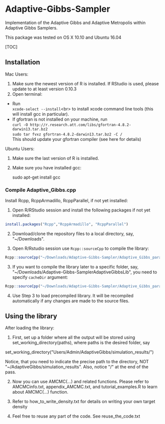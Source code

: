 # Adaptive-Gibbs-Sampler
Implementation of the Adaptive Gibbs and Adaptive Metropolis within Adaptive Gibbs Samplers.

This package was tested on OS X 10.10 and Ubuntu 16.04

[TOC]

## Installation
Mac Users:
1. Make sure the newest version of R is installed. If RStudio is used, please update to at least version 0.10.3
2. Open terminal:
  * Run<br/>
  `xcode-select --install`<br\>
  to install xcode command line tools (this will install gcc in particular).
  *  If gfortran is not installed on your machine, run <br/>
		`curl -O http://r.research.att.com/libs/gfortran-4.8.2-darwin13.tar.bz2`<br/>
		`sudo tar fvxz gfortran-4.8.2-darwin13.tar.bz2 -C /`<br/>
    This should update your gfortran compiler (see here for details)


Ubuntu Users:
1. Make sure the last version of R is installed.
2. Make sure you have installed gcc:

	sudo apt-get install gcc

### Compile Adaptive_Gibbs.cpp

Install Rcpp, RcppArmadillo, RcppParallel, if not yet installed:
1. Open R/RStudio session and install the following packages if not yet installed:<br/>
```R
install.packages("Rcpp","RcppArmadillo", "RcppParallel")
```
2. Download/clone the repository files to a local directory, say, "~/Downloads".

3. Open R/Rstudio session use `Rcpp::sourceCpp` to compile the library:
```R
Rcpp::sourceCpp("~/Downloads/Adaptive-Gibbs-Sampler/Adaptive_Gibbs_parallel.cpp")
```

3. If you want to compile the library later to a specific folder, say, "~/Downloads/Adaptive-Gibbs-SamplerAdaptiveGibbsLib", you need to specify `cacheDir` argument:
```R
Rcpp::sourceCpp("~/Downloads/Adaptive-Gibbs-Sampler/Adaptive_Gibbs_parallel.cpp", cacheDir = "~/Downloads/Adaptive-Gibbs-Sampler/AdaptiveGibbsLib")
```
4. Use Step 3 to load precompiled library. It will be recompiled automatically if any changes are made to the source files.

## Using the library

After loading the library:
1. First, set up a folder where all the output will be stored using set_working_directory(paths), where paths is the desired folder, say 

set_working_directory("Users/Admin/AdaptiveGibbs/simulation_results/")

Notice, that you need to indicate the precise path to the directory, NOT "~/AdaptiveGibbs/simulation_results". Also, notice "/" at the end of the pass.

2. Now you can use AMCMC(...) and related functions. Please refer to AMCMCinfo.txt, appendix_AMCMC.txt,  and tutorial_examples.R to learn about AMCMC(...) function. 

3. Refer to how_to_write_density.txt for details on writing your own target density

4. Feel free to reuse any part of the code. See reuse_the_code.txt

